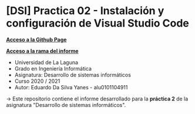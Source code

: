 # [DSI] Practica 02 - Instalación y configuración de Visual Studio Code

**[Acceso a la Github Page](https://ull-esit-inf-dsi-2021.github.io/ull-esit-inf-dsi-20-21-prct02-vscode-EduardoSY/)**

**[Acceso a la rama del informe](https://github.com/ULL-ESIT-INF-DSI-2021/ull-esit-inf-dsi-20-21-prct02-vscode-EduardoSY/tree/informe)**

* Universidad de La Laguna
* Grado en Ingeniería Informática
* Asignatura: Desarrollo de sistemas informáticos
* Curso 2020 / 2021
* Autor: Eduardo Da Silva Yanes - alu0101104911

-> Este repositorio contiene el informe desarrollado para la **práctica 2** de la asignatura "Desarrollo de sistemas informáticos".
